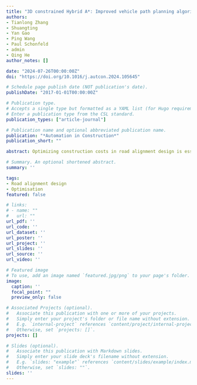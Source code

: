```yaml
---
title: "3D constrained Hybrid A*: Improved vehicle path planning algorithm for cost-effective road alignment design"
authors:
- Tianlong Zhang
- Shuangting
- Yan Gao
- Ping Wang
- Paul Schonfeld
- admin
- Qing He
author_notes: []

date: "2024-07-26T00:00:00Z"
doi: "https://doi.org/10.1016/j.autcon.2024.105645"

# Schedule page publish date (NOT publication's date).
publishDate: "2017-01-01T00:00:00Z"

# Publication type.
# Accepts a single type but formatted as a YAML list (for Hugo requirements).
# Enter a publication type from the CSL standard.
publication_types: ["article-journal"]

# Publication name and optional abbreviated publication name.
publication: "*Automation in Construction*"
publication_short: ""

abstract: Optimizing construction costs in road alignment design is essential. Coordinating precise horizontal, vertical, and cross-sectional designs ensures optimization accuracy but increases the problem complexity, leading most existing studies to adopt various simplifications in these designs to maintain solvability. To address this issue, this paper extends the Hybrid A*, an advanced plane vehicle path planning algorithm, into three dimensions to coordinate these designs effectively. The extended algorithm decomposes road alignments into smoothly connected continuous 3D vectors, inherently preserving precise horizontal, vertical, and cross-section geometric information while automatically incorporating horizontal, vertical, and horizontal-vertical spatial constraints. Validation on two mountainous road design cases shows the proposed algorithm, 3D constrained Hybrid A*, effectively produces road alignments within minutes and provides accurate construction cost estimations, with relative errors less than 1% verified by commercial software. This work offers a new perspective on automated road alignment design using smoothly connected 3D vectors and global search strategy.

# Summary. An optional shortened abstract.
summary: ''

tags:
- Road alignment design
- Optimisation
featured: false

# links:
# - name: ""
#   url: ""
url_pdf: ''
url_code: ''
url_dataset: ''
url_poster: ''
url_project: ''
url_slides: ''
url_source: ''
url_video: ''

# Featured image
# To use, add an image named `featured.jpg/png` to your page's folder. 
image:
  caption: ''
  focal_point: ""
  preview_only: false

# Associated Projects (optional).
#   Associate this publication with one or more of your projects.
#   Simply enter your project's folder or file name without extension.
#   E.g. `internal-project` references `content/project/internal-project/index.md`.
#   Otherwise, set `projects: []`.
projects: []

# Slides (optional).
#   Associate this publication with Markdown slides.
#   Simply enter your slide deck's filename without extension.
#   E.g. `slides: "example"` references `content/slides/example/index.md`.
#   Otherwise, set `slides: ""`.
slides: ''
---
```


